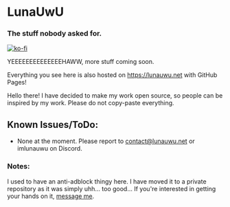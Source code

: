 # LunaUwU
### The stuff nobody asked for.
[![ko-fi](https://ko-fi.com/img/githubbutton_sm.svg)](https://ko-fi.com/L4L7DX3VR)

YEEEEEEEEEEEEEEHAWW, more stuff coming soon.

Everything you see here is also hosted on https://lunauwu.net with GitHub Pages!

Hello there! I have decided to make my work open source, so people can be inspired by my work.
Please do not copy-paste everything.


## Known Issues/ToDo:
* None at the moment. Please report to contact@lunauwu.net or imlunauwu on Discord.


### Notes:
I used to have an anti-adblock thingy here. 
I have moved it to a private repository as it was simply uhh... too good...
If you're interested in getting your hands on it, [message me](https://lunauwu.net/contact). 
